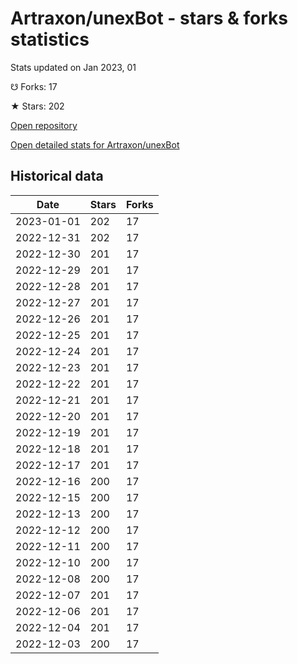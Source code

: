 # Artraxon/unexBot - stars & forks statistics

Stats updated on Jan 2023, 01

☋ Forks: 17

★ Stars: 202

[Open repository](https://github.com/Artraxon/unexBot)

[Open detailed stats for Artraxon/unexBot](https://reviewgithub.com/rep/Artraxon/unexBot)

## Historical data
| Date | Stars | Forks |
|------|-------|-------|
| 2023-01-01 | 202 | 17 | 
| 2022-12-31 | 202 | 17 | 
| 2022-12-30 | 201 | 17 | 
| 2022-12-29 | 201 | 17 | 
| 2022-12-28 | 201 | 17 | 
| 2022-12-27 | 201 | 17 | 
| 2022-12-26 | 201 | 17 | 
| 2022-12-25 | 201 | 17 | 
| 2022-12-24 | 201 | 17 | 
| 2022-12-23 | 201 | 17 | 
| 2022-12-22 | 201 | 17 | 
| 2022-12-21 | 201 | 17 | 
| 2022-12-20 | 201 | 17 | 
| 2022-12-19 | 201 | 17 | 
| 2022-12-18 | 201 | 17 | 
| 2022-12-17 | 201 | 17 | 
| 2022-12-16 | 200 | 17 | 
| 2022-12-15 | 200 | 17 | 
| 2022-12-13 | 200 | 17 | 
| 2022-12-12 | 200 | 17 | 
| 2022-12-11 | 200 | 17 | 
| 2022-12-10 | 200 | 17 | 
| 2022-12-08 | 200 | 17 | 
| 2022-12-07 | 201 | 17 | 
| 2022-12-06 | 201 | 17 | 
| 2022-12-04 | 201 | 17 | 
| 2022-12-03 | 200 | 17 | 

